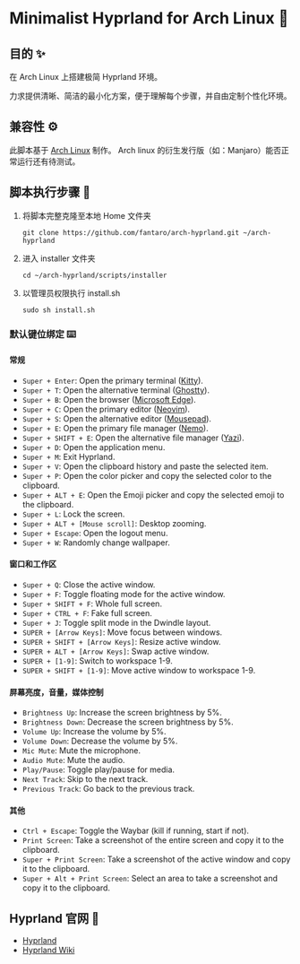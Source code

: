 # Minimalist Hyprland for Arch Linux 🌟 

## 目的 ✨

在 Arch Linux 上搭建极简 Hyprland 环境。

力求提供清晰、简洁的最小化方案，便于理解每个步骤，并自由定制个性化环境。

## 兼容性 ⚙️

此脚本基于 [Arch Linux](https://archlinux.org/) 制作。
Arch linux 的衍生发行版（如：Manjaro）能否正常运行还有待测试。

## 脚本执行步骤 🚀

1. 将脚本完整克隆至本地 Home 文件夹
    ```
    git clone https://github.com/fantaro/arch-hyprland.git ~/arch-hyprland
    ```
2. 进入 installer 文件夹
    ```
    cd ~/arch-hyprland/scripts/installer
    ```
3. 以管理员权限执行 install.sh
    ```
    sudo sh install.sh
    ```

### 默认键位绑定 ⌨️

#### 常规
- `Super + Enter`: Open the primary terminal ([Kitty](https://sw.kovidgoyal.net/kitty/)).
- `Super + T`: Open the alternative terminal ([Ghostty](https://ghostty.org/)).
- `Super + B`: Open the browser ([Microsoft Edge](https://www.microsoft.com/en-us/edge)).
- `Super + C`: Open the primary editor ([Neovim](https://neovim.io/)).
- `Super + S`: Open the alternative editor ([Mousepad](https://docs.xfce.org/apps/mousepad/start)).
- `Super + E`: Open the primary file manager ([Nemo](https://github.com/linuxmint/nemo)).
- `Super + SHIFT + E`: Open the alternative file manager ([Yazi](https://yazi-rs.github.io/)).
- `Super + D`: Open the application menu.
- `Super + M`: Exit Hyprland.
- `Super + V`: Open the clipboard history and paste the selected item.
- `Super + P`: Open the color picker and copy the selected color to the clipboard.
- `Super + ALT + E`: Open the Emoji picker and copy the selected emoji to the clipboard.
- `Super + L`: Lock the screen.
- `Super + ALT + [Mouse scroll]`: Desktop zooming.
- `Super + Escape`: Open the logout menu.
- `Super + W`: Randomly change wallpaper.

#### 窗口和工作区
- `Super + Q`: Close the active window.
- `Super + F`: Toggle floating mode for the active window.
- `Super + SHIFT + F`: Whole full screen.
- `Super + CTRL + F`: Fake full screen.
- `Super + J`: Toggle split mode in the Dwindle layout.
- `SUPER + [Arrow Keys]`: Move focus between windows.
- `SUPER + SHIFT + [Arrow Keys]`: Resize active window.
- `SUPER + ALT + [Arrow Keys]`: Swap active window.
- `SUPER + [1-9]`: Switch to workspace 1-9.
- `SUPER + SHIFT + [1-9]`: Move active window to workspace 1-9.

#### 屏幕亮度，音量，媒体控制
- `Brightness Up`: Increase the screen brightness by 5%.
- `Brightness Down`: Decrease the screen brightness by 5%.
- `Volume Up`: Increase the volume by 5%.
- `Volume Down`: Decrease the volume by 5%.
- `Mic Mute`: Mute the microphone.
- `Audio Mute`: Mute the audio.
- `Play/Pause`: Toggle play/pause for media.
- `Next Track`: Skip to the next track.
- `Previous Track`: Go back to the previous track.

#### 其他
- `Ctrl + Escape`: Toggle the Waybar (kill if running, start if not).
- `Print Screen`: Take a screenshot of the entire screen and copy it to the clipboard.
- `Super + Print Screen`: Take a screenshot of the active window and copy it to the clipboard.
- `Super + Alt + Print Screen`: Select an area to take a screenshot and copy it to the clipboard.

## Hyprland 官网 📖
* [Hyprland](https://github.com/hyprwm/Hyprland)
* [Hyprland Wiki](https://wiki.hyprland.org)

